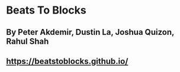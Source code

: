 # Beats To Blocks

## By Peter Akdemir, Dustin La, Joshua Quizon, Rahul Shah

## https://beatstoblocks.github.io/